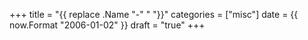 +++
title = "{{ replace .Name "-" " "}}"
categories = ["misc"]
date = {{ now.Format "2006-01-02" }}
draft = "true"
+++
